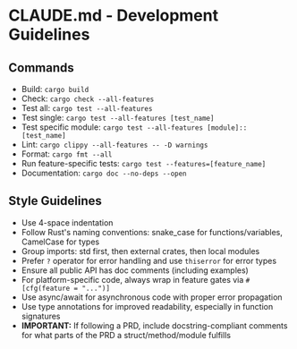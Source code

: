# CLAUDE.md - Development Guidelines

## Commands
- Build: `cargo build`
- Check: `cargo check --all-features`
- Test all: `cargo test --all-features`
- Test single: `cargo test --all-features [test_name]`
- Test specific module: `cargo test --all-features [module]::[test_name]`
- Lint: `cargo clippy --all-features -- -D warnings`
- Format: `cargo fmt --all`
- Run feature-specific tests: `cargo test --features=[feature_name]`
- Documentation: `cargo doc --no-deps --open`

## Style Guidelines
- Use 4-space indentation
- Follow Rust's naming conventions: snake_case for functions/variables, CamelCase for types
- Group imports: std first, then external crates, then local modules
- Prefer `?` operator for error handling and use `thiserror` for error types
- Ensure all public API has doc comments (including examples)
- For platform-specific code, always wrap in feature gates via `#[cfg(feature = "...")]`
- Use async/await for asynchronous code with proper error propagation
- Use type annotations for improved readability, especially in function signatures
- **IMPORTANT:** If following a PRD, include docstring-compliant comments for what parts of the PRD a struct/method/module fulfills